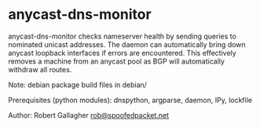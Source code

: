 anycast-dns-monitor
=============================================================================

anycast-dns-monitor checks nameserver health by  sending queries to nominated 
unicast addresses. The daemon can automatically bring down anycast loopback 
interfaces if errors are encountered. This effectively removes a machine from 
an anycast pool as BGP will automatically withdraw all routes.

Note: debian package build files in debian/

Prerequisites (python modules): dnspython, argparse, daemon, IPy, lockfile

Author: Robert Gallagher <rob@spoofedpacket.net>
